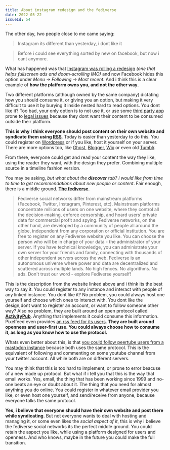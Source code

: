 ```yaml
---
title: About instagram redesign and the fediverse
date: 2022-05-22
issueId: 54
---
```


The other day, two people close to me came saying:

> Instagram its different than yesterday, i dont like it

> Before i could see everything sorted by new on facebook, but now i cant anymore.

What has happened was that [Instagram was rolling a redesign](https://techcrunch.com/2022/05/03/instagram-test-full-screen-video-home-feed/) *(one that helps fullscreen ads and doom-scrolling IMO)* and now Facebook hides this option under *Menu -> Following -> Most recent*. And i think this is a clear example of **how the platform owns you, and not the other way**.

Two different platforms (although owned by the same company) dictating how you should consume it, or giving you an option, but making it very difficult to use it by burying it inside nested hard to read options. You dont like it? Too bad, your only option is to not use it, or use some [third party app](https://f-droid.org/en/packages/me.austinhuang.instagrabber/) prone to [legal issues](https://austinhuang.me/barinsta) because they dont want their content to be consumed outside their platform.

**This is why i think everyone should post content on their own website and syndicate them using [RSS](https://aboutfeeds.com/)**. Today is easier than yesterday to do this. You could register on [Wordpress](https://wordpress.com/pricing/) or if you like, host it yourself on your server. There are more options too, like [Ghost](https://ghost.org/), [Blogger](https://www.blogger.com/about/?bpli=1), [Wix](https://www.wix.com/) or even old [Tumblr](https://www.tumblr.com).

From there, everyone could get and read your content the way they like, using the reader they want, with the design they prefer. Combining multiple source in a timeline fashion version.

You may be asking, *but what about the **discover** tab? i would like from time to time to get recommendations about new people or content*. Fair enough, there is a middle ground. **[The fediverse](https://fediverse.party/en/fediverse/)**.

> Fediverse social networks differ from mainstream platforms (Facebook, Twitter, Instagram, Pinterest, etc). Mainstream platforms concentrate millions of users on one website, where they control all the decision-making, enforce censorship, and hoard users' private data for commercial profit and spying. Fediverse networks, on the other hand, are developed by a community of people all around the globe, independent from any corporation or official institution. You are free to register on any Fediverse website you like. You can choose the person who will be in charge of your data - the administrator of your server. If you have technical knowledge, you can administrate your own server for your friends and family, connecting with thousands of other independent servers across the web. Fediverse is an autonomous universe where power and data are decentralized and scattered across multiple lands. No high fences. No algorithms. No ads. Don't trust our word - explore Fediverse yourself!

This is the description from the website linked above and i think its the best way to say it. You could register to any instance and interact with people of any linked instance. You dont like it? No problem, you could always host one yourself and choose which ones to interact with. You dont like the design,dont want to register an account, or want to follow someone other way? Also no problem, they are built around an open protocol called **[ActivityPub](https://activitypub.rocks/)**. Anything that implements it could consume this information. Pixelfeed even provides [an rss feed for its users](https://pixelfed.social/users/kawaiipunk.atom). **They are built around openness and user-first use. You could always choose how to consume it, as long as you know how to use the protocol.**

Whats even better about this, is that [you could follow peertube users from a mastodon instance](https://blog.joinmastodon.org/2018/06/why-activitypub-is-the-future/) because both uses the same protocol. This is the equivalent of following and commenting on some youtube channel from your twitter account. All while both are on different servers.

You may think that this is too hard to implement, or prone to error beacuse of a new made up protocol. But what if i tell you that this is the way that email works. Yes, email, the thing that has been working since 1999 and no-one beats an eye or doubt about it. The thing that you need for almost anything you do online. You could register in whatever email provider you like, or even host one yourself, and send/receive from anyone, because everyone talks the same protocol.

**Yes, i believe that everyone should have their own website and post there while syndicating**. But not everyone wants to deal with hosting and managing it, or some even likes the *social aspect of it*, this is why i believe the fediverse social networks its the perfect middle ground. You could retain the aspect you like, while using a platform designed for users and openness. And who knows, maybe in the future you could make the full transition.
